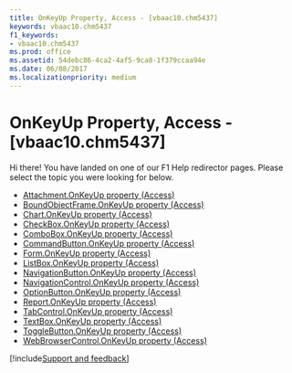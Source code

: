 ```yaml
---
title: OnKeyUp Property, Access - [vbaac10.chm5437]
keywords: vbaac10.chm5437
f1_keywords:
- vbaac10.chm5437
ms.prod: office
ms.assetid: 54debc86-4ca2-4af5-9ca8-1f379ccaa94e
ms.date: 06/08/2017
ms.localizationpriority: medium
---
```



# OnKeyUp Property, Access - [vbaac10.chm5437]

Hi there! You have landed on one of our F1 Help redirector pages. Please select the topic you were looking for below.

- [Attachment.OnKeyUp property (Access)](https://msdn.microsoft.com/library/56e5a246-5907-f537-0c89-a746beab0865%28Office.15%29.aspx)
- [BoundObjectFrame.OnKeyUp property (Access)](https://msdn.microsoft.com/library/527a0034-31e1-af3f-d518-3c3b7cb62c8b%28Office.15%29.aspx)
- [Chart.OnKeyUp property (Access)](../api/access.chart.md)
- [CheckBox.OnKeyUp property (Access)](https://msdn.microsoft.com/library/a3e08de2-f135-b7e2-6d7e-c3030674f7be%28Office.15%29.aspx)
- [ComboBox.OnKeyUp property (Access)](https://msdn.microsoft.com/library/5ee1855c-c6ba-84a6-4cc8-586ee2b201e0%28Office.15%29.aspx)
- [CommandButton.OnKeyUp property (Access)](https://msdn.microsoft.com/library/dc4ad60c-4ba5-bf80-2e83-ee75da462e27%28Office.15%29.aspx)
- [Form.OnKeyUp property (Access)](https://msdn.microsoft.com/library/18cc6617-082d-584d-518b-f89e4c71f8eb%28Office.15%29.aspx)
- [ListBox.OnKeyUp property (Access)](https://msdn.microsoft.com/library/efc5b93f-ddbc-4fc0-2c2e-6a3fd13b2b97%28Office.15%29.aspx)
- [NavigationButton.OnKeyUp property (Access)](https://msdn.microsoft.com/library/4239b8d8-6d38-3406-1a56-994a4dba778f%28Office.15%29.aspx)
- [NavigationControl.OnKeyUp property (Access)](https://msdn.microsoft.com/library/ac069657-a9de-79f2-2e7c-92e151228f2a%28Office.15%29.aspx)
- [OptionButton.OnKeyUp property (Access)](https://msdn.microsoft.com/library/99b7e4be-f2fc-f221-814e-b31cd3360063%28Office.15%29.aspx)
- [Report.OnKeyUp property (Access)](https://msdn.microsoft.com/library/a31122bb-3f5a-4021-a2b5-16487aa0ce7c%28Office.15%29.aspx)
- [TabControl.OnKeyUp property (Access)](https://msdn.microsoft.com/library/f0a0c7c6-989c-d914-ccf5-7bac89d84dce%28Office.15%29.aspx)
- [TextBox.OnKeyUp property (Access)](https://msdn.microsoft.com/library/77ebdf97-ae3f-73f4-d670-3c99d1f4f87d%28Office.15%29.aspx)
- [ToggleButton.OnKeyUp property (Access)](https://msdn.microsoft.com/library/a932ab8a-3b48-8aa3-5ee4-97593b4394a4%28Office.15%29.aspx)
- [WebBrowserControl.OnKeyUp property (Access)](https://msdn.microsoft.com/library/b9ad26fe-2e31-958c-220d-8394b8a2e3de%28Office.15%29.aspx)

[!include[Support and feedback](~/includes/feedback-boilerplate.md)]